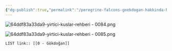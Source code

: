 ```yaml
---
{"dg-publish":true,"permalink":"/peregrine-falcons-goekdogan-hakkinda-hersey/tuerkiye-boelgesi-yirtici-kuslar/0-goekdogan/"}
---
```


![64ddf83a33da9-yirtici-kuslar-rehberi - 0084.png](/img/user/64ddf83a33da9-yirtici-kuslar-rehberi%20-%200084.png)

![64ddf83a33da9-yirtici-kuslar-rehberi - 0085.png](/img/user/64ddf83a33da9-yirtici-kuslar-rehberi%20-%200085.png)

`LIST link:: [[0 - Gökdoğan]] `

